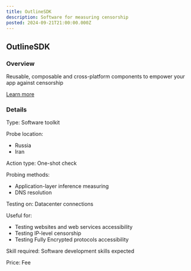 ```yaml
---
title: OutlineSDK
description: Software for measuring censorship
posted: 2024-09-21T21:00:00.000Z
---
```


## OutlineSDK
### Overview
Reusable, composable and cross-platform components to empower your app against censorship

[Learn more](https://www.kaggle.com/code/vinifortuna/using-outline-sdk-tools)

### Details
Type: Software toolkit 

Probe location:
>
 - Russia
 - Iran

Action type: One-shot check

Probing methods:
>
 - Application-layer inference measuring
 - DNS resolution

Testing on: Datacenter connections

Useful for:
>
 - Testing websites and web services accessibility 
 - Testing IP-level censorship
 - Testing Fully Encrypted protocols accessibility

Skill required: Software development skills expected

Price: Fee
